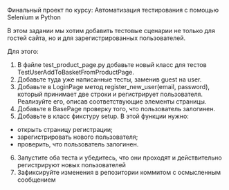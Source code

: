 Финальный проект по курсу: Автоматизация тестирования с помощью Selenium и Python

В этом задании мы хотим добавить тестовые сценарии не только для гостей сайта, но и для зарегистрированных пользователей.

Для этого:

1. В файле test_product_page.py добавьте новый класс для тестов TestUserAddToBasketFromProductPage.
2. Добавьте туда уже написанные тесты, заменив guest на user.
3. Добавьте в LoginPage метод register_new_user(email, password), который принимает две строки и регистрирует пользователя. Реализуйте его, описав соответствующие элементы страницы.
4. Добавьте в BasePage проверку того, что пользователь залогинен.
5. Добавьте в класс фикстуру setup. 
В этой функции нужно:
- открыть страницу регистрации;
- зарегистрировать нового пользователя;
- проверить, что пользователь залогинен.
6. Запустите оба теста и убедитесь, что они проходят и действительно регистрируют новых пользователей
7. Зафиксируйте изменения в репозитории коммитом с осмысленным сообщением 
